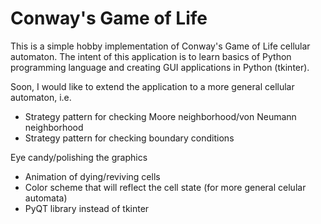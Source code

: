 # Conway's Game of Life

This is a simple hobby implementation of Conway's Game of Life cellular automaton.
The intent of this application is to learn basics of Python programming language
and creating GUI applications in Python (tkinter).

Soon, I would like to extend the application to a more general cellular automaton, i.e.
* Strategy pattern for checking Moore neighborhood/von Neumann neighborhood
* Strategy pattern for checking boundary conditions

Eye candy/polishing the graphics
* Animation of dying/reviving cells
* Color scheme that will reflect the cell state (for more general celular automata)
* PyQT library instead of tkinter
